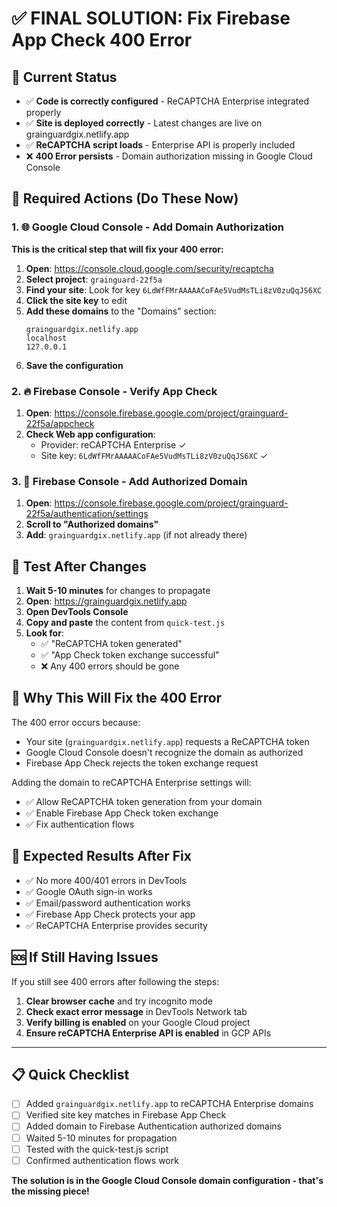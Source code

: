 # ✅ FINAL SOLUTION: Fix Firebase App Check 400 Error

## 🎯 Current Status
- ✅ **Code is correctly configured** - ReCAPTCHA Enterprise integrated properly
- ✅ **Site is deployed correctly** - Latest changes are live on grainguardgix.netlify.app
- ✅ **ReCAPTCHA script loads** - Enterprise API is properly included
- ❌ **400 Error persists** - Domain authorization missing in Google Cloud Console

## 🔧 Required Actions (Do These Now)

### 1. 🌐 Google Cloud Console - Add Domain Authorization
**This is the critical step that will fix your 400 error:**

1. **Open**: https://console.cloud.google.com/security/recaptcha
2. **Select project**: `grainguard-22f5a`
3. **Find your site**: Look for key `6LdWfFMrAAAAACoFAe5VudMsTLi8zV0zuQqJS6XC`
4. **Click the site key** to edit
5. **Add these domains** to the "Domains" section:
   ```
   grainguardgix.netlify.app
   localhost
   127.0.0.1
   ```
6. **Save the configuration**

### 2. 🔥 Firebase Console - Verify App Check
1. **Open**: https://console.firebase.google.com/project/grainguard-22f5a/appcheck
2. **Check Web app configuration**:
   - Provider: reCAPTCHA Enterprise ✓
   - Site key: `6LdWfFMrAAAAACoFAe5VudMsTLi8zV0zuQqJS6XC` ✓

### 3. 🔐 Firebase Console - Add Authorized Domain
1. **Open**: https://console.firebase.google.com/project/grainguard-22f5a/authentication/settings
2. **Scroll to "Authorized domains"**
3. **Add**: `grainguardgix.netlify.app` (if not already there)

## 🧪 Test After Changes

1. **Wait 5-10 minutes** for changes to propagate
2. **Open**: https://grainguardgix.netlify.app
3. **Open DevTools Console**
4. **Copy and paste** the content from `quick-test.js`
5. **Look for**:
   - ✅ "ReCAPTCHA token generated"
   - ✅ "App Check token exchange successful"
   - ❌ Any 400 errors should be gone

## 🎯 Why This Will Fix the 400 Error

The 400 error occurs because:
- Your site (`grainguardgix.netlify.app`) requests a ReCAPTCHA token
- Google Cloud Console doesn't recognize the domain as authorized
- Firebase App Check rejects the token exchange request

Adding the domain to reCAPTCHA Enterprise settings will:
- ✅ Allow ReCAPTCHA token generation from your domain
- ✅ Enable Firebase App Check token exchange
- ✅ Fix authentication flows

## 📱 Expected Results After Fix

- ✅ No more 400/401 errors in DevTools
- ✅ Google OAuth sign-in works
- ✅ Email/password authentication works
- ✅ Firebase App Check protects your app
- ✅ ReCAPTCHA Enterprise provides security

## 🆘 If Still Having Issues

If you still see 400 errors after following the steps:

1. **Clear browser cache** and try incognito mode
2. **Check exact error message** in DevTools Network tab
3. **Verify billing is enabled** on your Google Cloud project
4. **Ensure reCAPTCHA Enterprise API is enabled** in GCP APIs

---

## 📋 Quick Checklist

- [ ] Added `grainguardgix.netlify.app` to reCAPTCHA Enterprise domains
- [ ] Verified site key matches in Firebase App Check
- [ ] Added domain to Firebase Authentication authorized domains
- [ ] Waited 5-10 minutes for propagation
- [ ] Tested with the quick-test.js script
- [ ] Confirmed authentication flows work

**The solution is in the Google Cloud Console domain configuration - that's the missing piece!**

